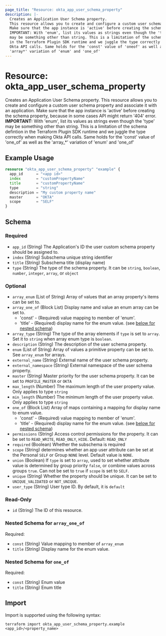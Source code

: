 ```yaml
---
page_title: "Resource: okta_app_user_schema_property"
description: |-
  Creates an Application User Schema property.
  This resource allows you to create and configure a custom user schema property and associate it with an application.
  Make sure that the app instance is 'active' before creating the schema property, because in some cases API might return '404' error.
  IMPORTANT: With 'enum', list its values as strings even though the 'type'
  may be something other than string. This is a limitation of the schema defintion
  in the Terraform Plugin SDK runtime and we juggle the type correctly when making
  Okta API calls. Same holds for the 'const' value of 'oneof' as well as the
  'array*' variation of 'enum' and 'one_of'
---
```


# Resource: okta_app_user_schema_property

Creates an Application User Schema property.
This resource allows you to create and configure a custom user schema property and associate it with an application.
Make sure that the app instance is 'active' before creating the schema property, because in some cases API might return '404' error.
**IMPORTANT:** With 'enum', list its values as strings even though the 'type'
may be something other than string. This is a limitation of the schema defintion
in the Terraform Plugin SDK runtime and we juggle the type correctly when making
Okta API calls. Same holds for the 'const' value of 'one_of' as well as the
'array_*' variation of 'enum' and 'one_of'

## Example Usage

```terraform
resource "okta_app_user_schema_property" "example" {
  app_id      = "<app id>"
  index       = "customPropertyName"
  title       = "customPropertyName"
  type        = "string"
  description = "My custom property name"
  master      = "OKTA"
  scope       = "SELF"
}
```

<!-- schema generated by tfplugindocs -->
## Schema

### Required

- `app_id` (String) The Application's ID the user custom schema property should be assigned to.
- `index` (String) Subschema unique string identifier
- `title` (String) Subschema title (display name)
- `type` (String) The type of the schema property. It can be `string`, `boolean`, `number`, `integer`, `array`, or `object`

### Optional

- `array_enum` (List of String) Array of values that an array property's items can be set to.
- `array_one_of` (Block List) Display name and value an enum array can be set to.
	- 'const' - (Required) value mapping to member of 'enum'.
	- 'title' - (Required) display name for the enum value. (see [below for nested schema](#nestedblock--array_one_of))
- `array_type` (String) The type of the array elements if `type` is set to `array`. Set it to `string` when array enum type is `boolean`.
- `description` (String) The description of the user schema property.
- `enum` (List of String) Array of values a primitive property can be set to. See `array_enum` for arrays.
- `external_name` (String) External name of the user schema property.
- `external_namespace` (String) External namespace of the user schema property.
- `master` (String) Master priority for the user schema property. It can be set to `PROFILE_MASTER` or `OKTA`
- `max_length` (Number) The maximum length of the user property value. Only applies to type `string`
- `min_length` (Number) The minimum length of the user property value. Only applies to type `string`
- `one_of` (Block List) Array of maps containing a mapping for display name to enum value.
	- 'const' - (Required) value mapping to member of 'enum'.
	- 'title' - (Required) display name for the enum value. (see [below for nested schema](#nestedblock--one_of))
- `permissions` (String) Access control permissions for the property. It can be set to `READ_WRITE`, `READ_ONLY`, `HIDE`. Default: `READ_ONLY`
- `required` (Boolean) Whether the subschema is required
- `scope` (String) determines whether an app user attribute can be set at the Personal `SELF` or Group `NONE` level. Default value is `NONE`.
- `union` (Boolean) If `type` is set to `array`, used to set whether attribute value is determined by group priority `false`, or combine values across groups `true`. Can not be set to `true` if `scope` is set to `SELF`.
- `unique` (String) Whether the property should be unique. It can be set to `UNIQUE_VALIDATED` or `NOT_UNIQUE`.
- `user_type` (String) User type ID. By default, it is `default`

### Read-Only

- `id` (String) The ID of this resource.

<a id="nestedblock--array_one_of"></a>
### Nested Schema for `array_one_of`

Required:

- `const` (String) Value mapping to member of `array_enum`
- `title` (String) Display name for the enum value.


<a id="nestedblock--one_of"></a>
### Nested Schema for `one_of`

Required:

- `const` (String) Enum value
- `title` (String) Enum title

## Import

Import is supported using the following syntax:

```shell
terraform import okta_app_user_schema_property.example <app_id>/<property_name>
```

